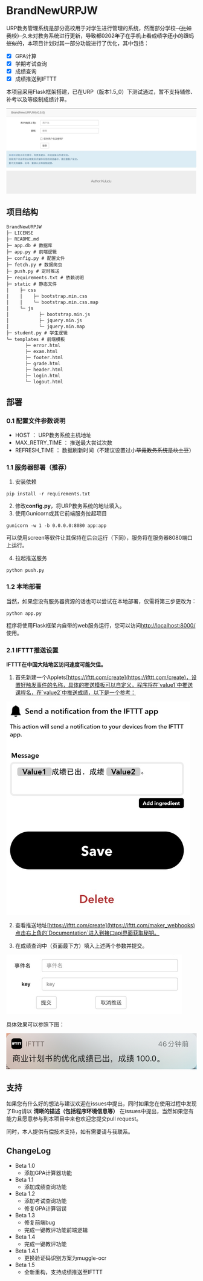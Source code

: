 # BrandNewURPJW

URP教务管理系统是部分高校用于对学生进行管理的系统，然而部分学校<del>（比如我校）</del>久未对教务系统进行更新，<del>导致都0202年了在手机上看成绩字还小的跟蚂蚁似的</del>，本项目计划对其一部分功能进行了优化，其中包括：

- [x] GPA计算
- [x] 学期考试查询
- [x] 成绩查询
- [x] 成绩推送到IFTTT

本项目采用Flask框架搭建，已在URP（版本1.5_0）下测试通过，暂不支持辅修、补考以及等级制成绩计算。

![image](https://github.com/Kuludu/BrandNewURPJW/blob/master/img/login.png)

## 项目结构

```
BrandNewURPJW
├─ LICENSE
├─ README.md
├─ app.db # 数据库
├─ app.py # 前端逻辑
├─ config.py # 配置文件
├─ fetch.py # 数据爬虫
├─ push.py # 定时推送
├─ requirements.txt # 依赖说明
├─ static # 静态文件
│    ├─ css
│    │    ├─ bootstrap.min.css
│    │    └─ bootstrap.min.css.map
│    └─ js
│           ├─ bootstrap.min.js
│           ├─ jquery.min.js
│           └─ jquery.min.map
├─ student.py # 学生逻辑
└─ templates # 前端模板
       ├─ error.html
       ├─ exam.html
       ├─ footer.html
       ├─ grade.html
       ├─ header.html
       ├─ login.html
       └─ logout.html
```

## 部署

### 0.1 配置文件参数说明

* HOST ： URP教务系统主机地址
* MAX_RETRY_TIME ： 推送最大尝试次数
* REFRESH_TIME ： 数据刷新时间（不建议设置过小<del>毕竟教务系统是块土豆</del>）

### 1.1 服务器部署（推荐）

1. 安装依赖

```shell
pip install -r requirements.txt
```

2. 修改**config.py**，将URP教务系统的地址填入。
3. 使用Gunicorn或其它前端服务拉起项目

```shell
gunicorn -w 1 -b 0.0.0.0:8080 app:app
```

可以使用screen等软件让其保持在后台运行（下同），服务将在服务器8080端口上运行。

4. 拉起推送服务

```shell
python push.py
```

### 1.2 本地部署

当然，如果您没有服务器资源的话也可以尝试在本地部署，仅需将第三步更改为：

```shell
python app.py
```

程序将使用Flask框架内自带的web服务运行，您可以访问[http://localhost:8000/](http://localhost:8000/)使用。

### 2.1 IFTTT推送设置

**IFTTT在中国大陆地区访问速度可能欠佳。**

1. 首先新建一个Applets[https://ifttt.com/create](https://ifttt.com/create)，设置好触发事件的名称，具体的推送模板可以自定义，程序将在`value1`中推送课程名，在`value2`中推送成绩，以下是一个参考：

![image](https://github.com/Kuludu/BrandNewURPJW/blob/master/img/example.png)

2. 查看推送地址[https://ifttt.com/create](https://ifttt.com/maker_webhooks)点击右上角的`Documentation`进入到接口api界面获取秘钥。

3. 在成绩查询中（页面最下方）填入上述两个参数并提交。

![image](https://github.com/Kuludu/BrandNewURPJW/blob/master/img/push.png)

具体效果可以参照下图：

![image](https://github.com/Kuludu/BrandNewURPJW/blob/master/img/result.jpg)

## 支持

如果您有什么好的想法与建议欢迎在issues中提出，同时如果您在使用过程中发现了Bug请以 **清晰的描述（包括程序环境信息等）** 在issues中提出，当然如果您有能力且愿意参与到本项目中来也欢迎您提交pull request。

同时，本人提供有偿技术支持，如有需要请与我联系。

## ChangeLog

* Beta 1.0
  * 添加GPA计算器功能
* Beta 1.1
  * 添加成绩查询功能
* Beta 1.2
  * 添加考试查询功能
  * 修复GPA计算错误
* Beta 1.3
  * 修复前端bug
  * 完成一键教评功能前端逻辑
* Beta 1.4
  * 完成一键教评功能
* Beta 1.4.1
  * 更换验证码识别方案为muggle-ocr
* Beta 1.5
  * 全新重构，支持成绩推送至IFTTT
